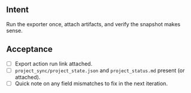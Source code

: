 <!--
title: chore: Test-Phase 1A — perform first manual export
labels: ["test","chore","CI/CD-phase:phase-1a"]
uid: test-ci-cd-phase1a-first-export
parent_uid: test-ci-cd-phase1a-epic

# Project field mappings (exact names from our Project policy):
project: test
-->

## Intent

Run the exporter once, attach artifacts, and verify the snapshot makes sense.

## Acceptance

- [ ] Export action run link attached.
- [ ] `project_sync/project_state.json` and `project_status.md` present (or attached).
- [ ] Quick note on any field mismatches to fix in the next iteration.
